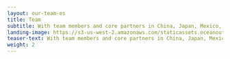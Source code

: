 ```yaml
---
layout: our-team-es
title: Team
subtitle: With team members and core partners in China, Japan, Mexico, Spain, South Korea, Taiwan and the United States, we are fish and seafood market experts — seafood harvesters, scientists, entrepreneurs and conservationists.
landing-image: https://s3-us-west-2.amazonaws.com/staticassets.oceanoutcomes.org/rollover+images/our-team-hover.jpg
teaser-text: With team members and core partners in China, Japan, Mexico, Spain, South Korea, Taiwan and the United States, we are fish and seafood market experts — seafood harvesters, scientists, entrepreneurs and conservationists.
weight: 2
---
```


